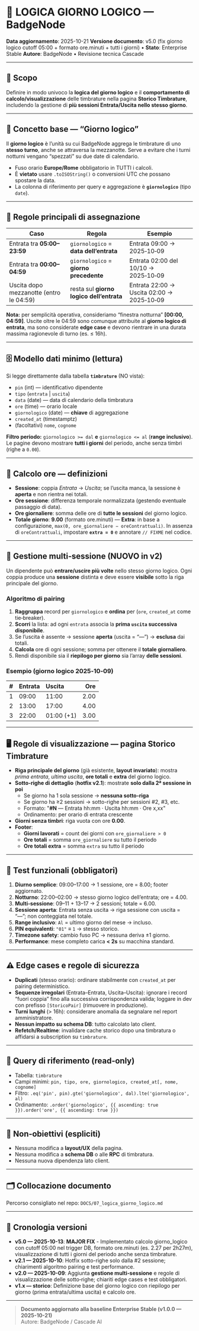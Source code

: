 # 📅 LOGICA GIORNO LOGICO — BadgeNode

**Data aggiornamento**: 2025-10-21
**Versione documento**: v5.0 (fix giorno logico cutoff 05:00 + formato ore.minuti + tutti i giorni) • **Stato**: Enterprise Stable
**Autore**: BadgeNode • Revisione tecnica Cascade

---

## 🎯 Scopo

Definire in modo univoco la **logica del giorno logico** e il **comportamento di calcolo/visualizzazione** delle timbrature nella pagina **Storico Timbrature**, includendo la gestione di **più sessioni Entrata/Uscita nello stesso giorno**.

---

## 🧠 Concetto base — “Giorno logico”

Il **giorno logico** è l’unità su cui BadgeNode aggrega le timbrature di uno **stesso turno**, anche se attraversa la mezzanotte. Serve a evitare che i turni notturni vengano “spezzati” su due date di calendario.

- Fuso orario **Europe/Rome** obbligatorio in TUTTI i calcoli.
- È **vietato** usare `.toISOString()` o conversioni UTC che possano spostare la data.
- La colonna di riferimento per query e aggregazione è **`giornologico`** (tipo `date`).

---

## 📏 Regole principali di assegnazione

| Caso                                    | Regola                                   | Esempio                                   |
| --------------------------------------- | ---------------------------------------- | ----------------------------------------- |
| Entrata tra **05:00–23:59**             | `giornologico` = **data dell’entrata**   | Entrata 09:00 → 2025‑10‑09                |
| Entrata tra **00:00–04:59**             | `giornologico` = **giorno precedente**   | Entrata 02:00 del 10/10 → 2025‑10‑09      |
| Uscita dopo mezzanotte (entro le 04:59) | resta sul **giorno logico dell’entrata** | Entrata 22:00 → Uscita 02:00 → 2025‑10‑09 |

**Nota:** per semplicità operativa, consideriamo “finestra notturna” **[00:00, 04:59]**. Uscite oltre le 04:59 sono comunque attribuite al **giorno logico di entrata**, ma sono considerate **edge case** e devono rientrare in una durata massima ragionevole di turno (es. ≤ 16h).

---

## 🗄️ Modello dati minimo (lettura)

Si legge direttamente dalla tabella **`timbrature`** (NO vista):

- `pin` (int) — identificativo dipendente
- `tipo` (`entrata` | `uscita`)
- `data` (date) — data di calendario della timbratura
- `ore` (time) — orario locale
- `giornologico` (date) — **chiave** di aggregazione
- `created_at` (timestamptz)
- (facoltativi) `nome`, `cognome`

**Filtro periodo:** `giornologico >= dal` **e** `giornologico <= al` (**range inclusivo**).
Le pagine devono mostrare **tutti i giorni** del periodo, anche senza timbri (righe a `0.00`).

---

## 🧮 Calcolo ore — definizioni

- **Sessione**: coppia _Entrata_ → _Uscita_; se l’uscita manca, la sessione è **aperta** e non rientra nei totali.
- **Ore sessione**: differenza temporale normalizzata (gestendo eventuale passaggio di data).
- **Ore giornaliere**: somma delle ore di **tutte le sessioni** del giorno logico.
- **Totale giorno**: **9.00** (formato ore.minuti) — **Extra**: in base a configurazione, `max(0, ore_giornaliere − oreContrattuali)`. In assenza di `oreContrattuali`, impostare **`extra = 0`** e annotare `// FIXME` nel codice.

---

## 🔁 Gestione **multi‑sessione** (NUOVO in v2)

Un dipendente può **entrare/uscire più volte** nello stesso giorno logico. Ogni coppia produce una **sessione** distinta e deve essere **visibile** sotto la riga principale del giorno.

### Algoritmo di pairing

1. **Raggruppa** record per `giornologico` e **ordina** per (`ore`, `created_at` come tie‑breaker).
2. **Scorri** la lista: ad ogni `entrata` associa la **prima `uscita` successiva disponibile**.
3. Se l’uscita è assente → sessione **aperta** (uscita = “—”) → **esclusa** dai totali.
4. **Calcola** ore di ogni sessione; somma per ottenere il **totale giornaliero**.
5. Rendi disponibile sia il **riepilogo per giorno** sia l’array **delle sessioni**.

### Esempio (giorno logico 2025‑10‑09)

|   # | Entrata | Uscita     |  Ore |
| --: | :------ | :--------- | ---: |
|   1 | 09:00   | 11:00      | 2.00 |
|   2 | 13:00   | 17:00      | 4.00 |
|   3 | 22:00   | 01:00 (+1) | 3.00 |

---

## 🖥️ Regole di visualizzazione — pagina **Storico Timbrature**

- **Riga principale del giorno** (già esistente, **layout invariato**): mostra _prima entrata_, _ultima uscita_, **ore totali** e **extra** del giorno logico.
- **Sotto‑righe di dettaglio** (**hotfix v2.1**): mostrate **solo dalla 2ª sessione in poi**
  - Se giorno ha 1 sola sessione → **nessuna sotto-riga**
  - Se giorno ha ≥2 sessioni → sotto-righe per sessioni #2, #3, etc.
  - Formato: "**#N** — Entrata hh:mm · Uscita hh:mm · Ore x,xx"
  - Ordinamento: per orario di entrata crescente
- **Giorni senza timbri**: riga vuota con ore **0.00**.
- **Footer**:
  - **Giorni lavorati** = count dei giorni con `ore_giornaliere > 0`
  - **Ore totali** = somma `ore_giornaliere` su tutto il periodo
  - **Ore totali extra** = somma `extra` su tutto il periodo

---

## 🧪 Test funzionali (obbligatori)

1. **Diurno semplice**: 09:00–17:00 → 1 sessione, ore = 8.00; footer aggiornato.
2. **Notturno**: 22:00–02:00 → stesso giorno logico dell’entrata; ore = 4.00.
3. **Multi‑sessione**: 09–11 + 13–17 → 2 sessioni; totale = 6.00.
4. **Sessione aperta**: Entrata senza uscita → riga sessione con uscita = “—”; non conteggiata nel totale.
5. **Range inclusivo**: `Al` = ultimo giorno del mese → incluso.
6. **PIN equivalenti**: `"01"` ≡ `1` → stesso storico.
7. **Timezone safety**: cambio fuso PC → nessuna deriva ±1 giorno.
8. **Performance**: mese completo carica **< 2s** su macchina standard.

---

## ⚠️ Edge cases e regole di sicurezza

- **Duplicati** (stesso orario): ordinare stabilmente con `created_at` per pairing deterministico.
- **Sequenze irregolari** (Entrata–Entrata, Uscita–Uscita): ignorare i record “fuori coppia” fino alla successiva corrispondenza valida; loggare in dev con prefisso `[StoricoPair]` (rimuovere in produzione).
- **Turni lunghi** (> 16h): considerare anomalia da segnalare nel report amministratore.
- **Nessun impatto su schema DB**: tutto calcolato lato client.
- **Refetch/Realtime**: invalidare cache storico dopo una timbratura o affidarsi a subscription su `timbrature`.

---

## 🔌 Query di riferimento (read‑only)

- Tabella: `timbrature`
- Campi minimi: `pin, tipo, ore, giornologico, created_at[, nome, cognome]`
- Filtro: `.eq('pin', pin).gte('giornologico', dal).lte('giornologico', al)`
- Ordinamento: `.order('giornologico', {{ ascending: true }}).order('ore', {{ ascending: true }})`

---

## 🧱 Non‑obiettivi (espliciti)

- Nessuna modifica a **layout/UX** della pagina.
- Nessuna modifica a **schema DB** o alle **RPC** di timbratura.
- Nessuna nuova dipendenza lato client.

---

## 🗂️ Collocazione documento

Percorso consigliato nel repo: `DOCS/07_logica_giorno_logico.md`  


---

## 🧾 Cronologia versioni

- **v5.0 — 2025-10-13**: **MAJOR FIX** - Implementato calcolo giorno_logico con cutoff 05:00 nel trigger DB, formato ore.minuti (es. 2.27 per 2h27m), visualizzazione di tutti i giorni del periodo anche senza timbrature.
- **v2.1 — 2025-10-10**: Hotfix sotto-righe solo dalla #2 sessione; chiarimenti algoritmo pairing e test performance.
- **v2.0 — 2025-10-09**: Aggiunta **gestione multi‑sessione** e regole di visualizzazione delle sotto‑righe; chiariti edge cases e test obbligatori.
- **v1.x — storico**: Definizione base del giorno logico con riepilogo per giorno (prima entrata/ultima uscita) e calcolo ore.

---

> **Documento aggiornato alla baseline Enterprise Stable (v1.0.0 — 2025-10-21)**  
> Autore: BadgeNode / Cascade AI
